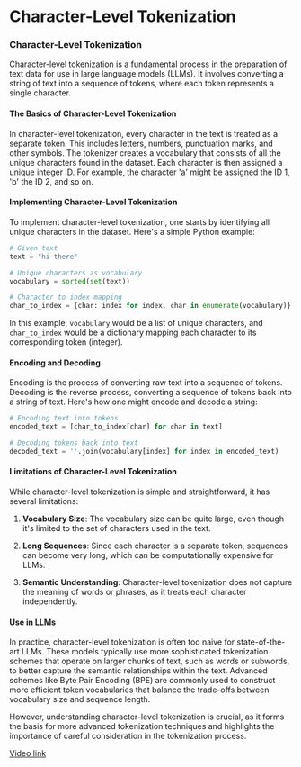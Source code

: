 # Character-Level Tokenization

### Character-Level Tokenization

Character-level tokenization is a fundamental process in the preparation of text data for use in large language models (LLMs). It involves converting a string of text into a sequence of tokens, where each token represents a single character.

#### The Basics of Character-Level Tokenization

In character-level tokenization, every character in the text is treated as a separate token. This includes letters, numbers, punctuation marks, and other symbols. The tokenizer creates a vocabulary that consists of all the unique characters found in the dataset. Each character is then assigned a unique integer ID. For example, the character 'a' might be assigned the ID 1, 'b' the ID 2, and so on.

#### Implementing Character-Level Tokenization

To implement character-level tokenization, one starts by identifying all unique characters in the dataset. Here's a simple Python example:

```python
# Given text
text = "hi there"

# Unique characters as vocabulary
vocabulary = sorted(set(text))

# Character to index mapping
char_to_index = {char: index for index, char in enumerate(vocabulary)}
```

In this example, `vocabulary` would be a list of unique characters, and `char_to_index` would be a dictionary mapping each character to its corresponding token (integer).

#### Encoding and Decoding

Encoding is the process of converting raw text into a sequence of tokens. Decoding is the reverse process, converting a sequence of tokens back into a string of text. Here's how one might encode and decode a string:

```python
# Encoding text into tokens
encoded_text = [char_to_index[char] for char in text]

# Decoding tokens back into text
decoded_text = ''.join(vocabulary[index] for index in encoded_text)
```

#### Limitations of Character-Level Tokenization

While character-level tokenization is simple and straightforward, it has several limitations:

1. **Vocabulary Size**: The vocabulary size can be quite large, even though it's limited to the set of characters used in the text.

2. **Long Sequences**: Since each character is a separate token, sequences can become very long, which can be computationally expensive for LLMs.

3. **Semantic Understanding**: Character-level tokenization does not capture the meaning of words or phrases, as it treats each character independently.

#### Use in LLMs

In practice, character-level tokenization is often too naive for state-of-the-art LLMs. These models typically use more sophisticated tokenization schemes that operate on larger chunks of text, such as words or subwords, to better capture the semantic relationships within the text. Advanced schemes like Byte Pair Encoding (BPE) are commonly used to construct more efficient token vocabularies that balance the trade-offs between vocabulary size and sequence length.

However, understanding character-level tokenization is crucial, as it forms the basis for more advanced tokenization techniques and highlights the importance of careful consideration in the tokenization process.

[Video link](https://www.youtube.com/watch?v=zduSFxRajkE?t=78)